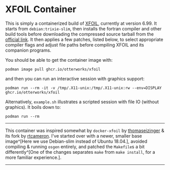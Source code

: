 # XFOIL Container

This is simply a containerized build of [XFOIL], currently at version 6.99.
It starts from `debian:trixie-slim`, then installs the fortran compiler and
other build tools before downloading the compressed source tarball from the
[official link][tgz]. It then applies a few patches, listed below, to select
appropriate compiler flags and adjust file paths before compiling XFOIL and
its companion programs.

You should be able to get the container image with:
```
podman image pull ghcr.io/otterworks/xfoil
```
and then you can run an interactive session with graphics support:
```
podman run --rm -it -v /tmp/.X11-unix:/tmp/.X11-unix:rw --env=DISPLAY ghcr.io/otterworks/xfoil
```
Alternatively, `example.sh` illustrates a scripted session with file IO
(without graphics). It boils down to:
```
podman run --rm 
```

_____________
This container was inspired somewhat by `docker-xfoil` by [thomaseizinger] & its fork by [rtcameron].
I've started over with a newer, smaller base image^[Here we use Debian-slim instead of Ubuntu 18.04.],
avoided compiling & running `osgen` entirely, and patched the `Makefile`s a bit 
differently^[One of the changes separates `make` from `make install`, for a more familiar experience.]. 
_____________
[XFOIL]: https://web.mit.edu/drela/Public/web/xfoil/
[tgz]: https://web.mit.edu/drela/Public/web/xfoil/xfoil6.99.tgz

[thomaseizinger]: https://github.com/thomaseizinger/docker-xfoil
[rtcameron]: https://github.com/rtcameron/docker-xfoil

